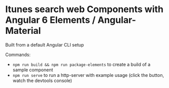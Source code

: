 # Itunes search web Components with Angular 6 Elements / Angular-Material

Built from a default Angular CLI setup

Commands:

* `npm run build && npm run package-elements` to create a build of a sample component
* `npm run serve` to run a http-server with example usage (click the button, watch the devtools console)



